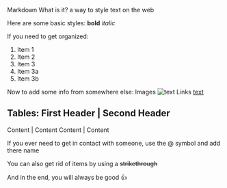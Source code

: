Markdown
What is it?
  a way to style text on the web
  
Here are some basic styles:
  **bold**
  *italic*
  
If you need to get organized:
1. Item 1
1. Item 2
1. Item 3
  1. Item 3a
  1. Item 3b
  
Now to add some info from somewhere else:
  Images ![text](file)
  Links [text](webpage)
  
Tables:
  First Header | Second Header
  ----------------------------
  Content | Content
  Content | Content
  
If you ever need to get in contact with someone, use the @ symbol and add there name

You can also get rid of items by using a ~~strikethrough~~

And in the end, you will always be good :+1:
